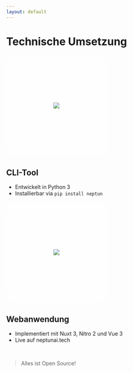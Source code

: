 ```yaml
---
layout: default
---
```


# Technische Umsetzung

<style>
.logo-container {
  background: rgba(255, 255, 255, 0.25);
  border-radius: 24px;
  padding: 1.5rem;
  width: 220px;
  height: 220px;
  display: flex;
  align-items: center;
  justify-content: center;
  margin-bottom: 2rem;
}
</style>

<div class="grid grid-cols-2 gap-16">
  <div>
    <div class="logo-container">
      <img src="https://raw.githubusercontent.com/neptun-software/neptun.tools.docs/refs/heads/main/static/img/logo-cli-banner.png" class="w-48" />
    </div>
    <h2 class="text-2xl font-bold mb-4">CLI-Tool</h2>
    <ul class="space-y-2">
      <li>Entwickelt in Python 3</li>
      <li>Installierbar via <code class="text-yellow-400">pip install neptun</code></li>
    </ul>
  </div>
  
  <div>
    <div class="logo-container">
      <img src="https://raw.githubusercontent.com/neptun-software/neptun.tools.docs/refs/heads/main/static/img/logo-web-banner.png" class="w-48" />
    </div>
    <h2 class="text-2xl font-bold mb-4">Webanwendung</h2>
    <ul class="space-y-2">
      <li>Implementiert mit Nuxt 3, Nitro 2 und Vue 3</li>
      <li>Live auf neptunai.tech</li>
    </ul>
  </div>
</div>

<br>

> Alles ist Open Source!